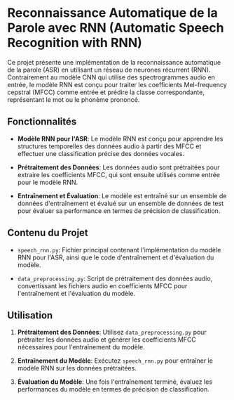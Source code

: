 # Reconnaissance Automatique de la Parole avec RNN (Automatic Speech Recognition with RNN)

Ce projet présente une implémentation de la reconnaissance automatique de la parole (ASR) en utilisant un réseau de neurones récurrent (RNN). Contrairement au modèle CNN qui utilise des spectrogrammes audio en entrée, le modèle RNN est conçu pour traiter les coefficients Mel-frequency cepstral (MFCC) comme entrée et prédire la classe correspondante, représentant le mot ou le phonème prononcé.

## Fonctionnalités

- **Modèle RNN pour l'ASR**: Le modèle RNN est conçu pour apprendre les structures temporelles des données audio à partir des MFCC et effectuer une classification précise des données vocales.

- **Prétraitement des Données**: Les données audio sont prétraitées pour extraire les coefficients MFCC, qui sont ensuite utilisés comme entrée pour le modèle RNN.

- **Entraînement et Évaluation**: Le modèle est entraîné sur un ensemble de données d'entraînement et évalué sur un ensemble de données de test pour évaluer sa performance en termes de précision de classification.

## Contenu du Projet

- `speech_rnn.py`: Fichier principal contenant l'implémentation du modèle RNN pour l'ASR, ainsi que le code d'entraînement et d'évaluation du modèle.

- `data_preprocessing.py`: Script de prétraitement des données audio, convertissant les fichiers audio en coefficients MFCC pour l'entraînement et l'évaluation du modèle.

## Utilisation

1. **Prétraitement des Données**: Utilisez `data_preprocessing.py` pour prétraiter les données audio et générer les coefficients MFCC nécessaires pour l'entraînement du modèle.

2. **Entraînement du Modèle**: Exécutez `speech_rnn.py` pour entraîner le modèle RNN sur les données prétraitées.

3. **Évaluation du Modèle**: Une fois l'entraînement terminé, évaluez les performances du modèle en termes de précision de classification.
